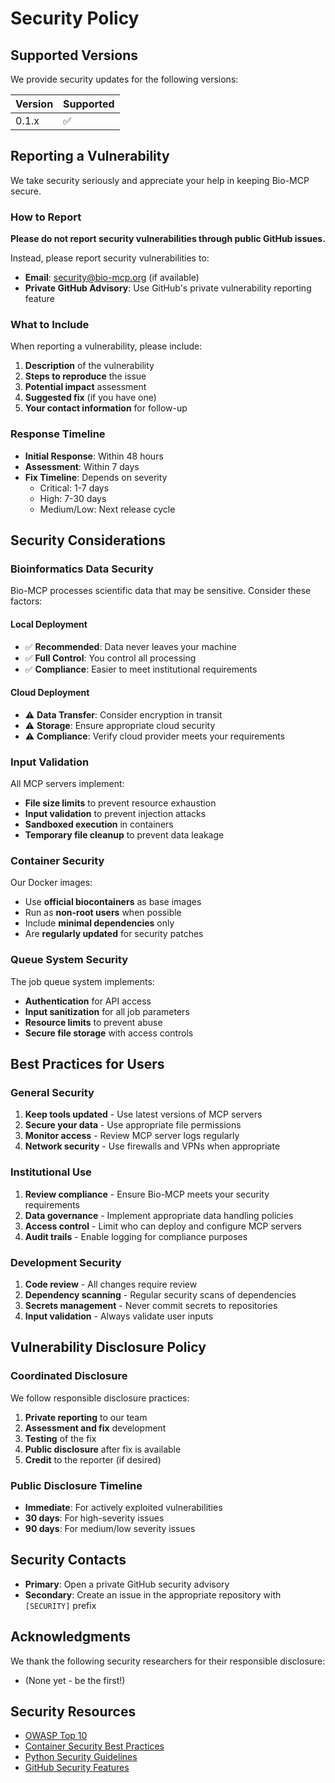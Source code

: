 # Security Policy

## Supported Versions

We provide security updates for the following versions:

| Version | Supported          |
| ------- | ------------------ |
| 0.1.x   | :white_check_mark: |

## Reporting a Vulnerability

We take security seriously and appreciate your help in keeping Bio-MCP secure.

### How to Report

**Please do not report security vulnerabilities through public GitHub issues.**

Instead, please report security vulnerabilities to:
- **Email**: security@bio-mcp.org (if available)
- **Private GitHub Advisory**: Use GitHub's private vulnerability reporting feature

### What to Include

When reporting a vulnerability, please include:

1. **Description** of the vulnerability
2. **Steps to reproduce** the issue
3. **Potential impact** assessment
4. **Suggested fix** (if you have one)
5. **Your contact information** for follow-up

### Response Timeline

- **Initial Response**: Within 48 hours
- **Assessment**: Within 7 days
- **Fix Timeline**: Depends on severity
  - Critical: 1-7 days
  - High: 7-30 days
  - Medium/Low: Next release cycle

## Security Considerations

### Bioinformatics Data Security

Bio-MCP processes scientific data that may be sensitive. Consider these factors:

#### Local Deployment
- ✅ **Recommended**: Data never leaves your machine
- ✅ **Full Control**: You control all processing
- ✅ **Compliance**: Easier to meet institutional requirements

#### Cloud Deployment
- ⚠️ **Data Transfer**: Consider encryption in transit
- ⚠️ **Storage**: Ensure appropriate cloud security
- ⚠️ **Compliance**: Verify cloud provider meets your requirements

### Input Validation

All MCP servers implement:
- **File size limits** to prevent resource exhaustion
- **Input validation** to prevent injection attacks
- **Sandboxed execution** in containers
- **Temporary file cleanup** to prevent data leakage

### Container Security

Our Docker images:
- Use **official biocontainers** as base images
- Run as **non-root users** when possible
- Include **minimal dependencies** only
- Are **regularly updated** for security patches

### Queue System Security

The job queue system implements:
- **Authentication** for API access
- **Input sanitization** for all job parameters
- **Resource limits** to prevent abuse
- **Secure file storage** with access controls

## Best Practices for Users

### General Security
1. **Keep tools updated** - Use latest versions of MCP servers
2. **Secure your data** - Use appropriate file permissions
3. **Monitor access** - Review MCP server logs regularly
4. **Network security** - Use firewalls and VPNs when appropriate

### Institutional Use
1. **Review compliance** - Ensure Bio-MCP meets your security requirements
2. **Data governance** - Implement appropriate data handling policies
3. **Access control** - Limit who can deploy and configure MCP servers
4. **Audit trails** - Enable logging for compliance purposes

### Development Security
1. **Code review** - All changes require review
2. **Dependency scanning** - Regular security scans of dependencies
3. **Secrets management** - Never commit secrets to repositories
4. **Input validation** - Always validate user inputs

## Vulnerability Disclosure Policy

### Coordinated Disclosure

We follow responsible disclosure practices:

1. **Private reporting** to our team
2. **Assessment and fix** development
3. **Testing** of the fix
4. **Public disclosure** after fix is available
5. **Credit** to the reporter (if desired)

### Public Disclosure Timeline

- **Immediate**: For actively exploited vulnerabilities
- **30 days**: For high-severity issues
- **90 days**: For medium/low severity issues

## Security Contacts

- **Primary**: Open a private GitHub security advisory
- **Secondary**: Create an issue in the appropriate repository with `[SECURITY]` prefix

## Acknowledgments

We thank the following security researchers for their responsible disclosure:

- (None yet - be the first!)

## Security Resources

- [OWASP Top 10](https://owasp.org/www-project-top-ten/)
- [Container Security Best Practices](https://sysdig.com/blog/dockerfile-best-practices/)
- [Python Security Guidelines](https://python-security.readthedocs.io/)
- [GitHub Security Features](https://docs.github.com/en/code-security)